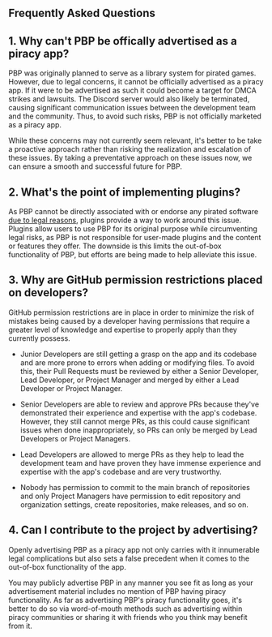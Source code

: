 ## Frequently Asked Questions

## **1.** Why can't PBP be offically advertised as a piracy app?

PBP was originally planned to serve as a library system for pirated games. However, due to legal concerns, it cannot be officially advertised as a piracy app. If it were to be advertised as such it could become a target for DMCA strikes and lawsuits. The Discord server would also likely be terminated, causing significant communication issues between the development team and the community. Thus, to avoid such risks, PBP is not officially marketed as a piracy app.

While these concerns may not currently seem relevant, it's better to be take a proactive approach rather than risking the realization and escalation of these issues. By taking a preventative approach on these issues now, we can ensure a smooth and successful future for PBP.

## **2.** What's the point of implementing plugins?

As PBP cannot be directly associated with or endorse any pirated software [due to legal reasons](#1-why-cant-pbp-be-offically-advertised-as-a-piracy-app), plugins provide a way to work around this issue. Plugins allow users to use PBP for its original purpose while circumventing legal risks, as PBP is not responsible for user-made plugins and the content or features they offer. The downside is this limits the out-of-box functionality of PBP, but efforts are being made to help alleviate this issue.

## **3.** Why are GitHub permission restrictions placed on developers?

GitHub permission restrictions are in place in order to minimize the risk of mistakes being caused by a developer having permissions that require a greater level of knowledge and expertise to properly apply than they currently possess.

- Junior Developers are still getting a grasp on the app and its codebase and are more prone to errors when adding or modifying files. To avoid this, their Pull Requests must be reviewed by either a Senior Developer, Lead Developer, or Project Manager and merged by either a Lead Developer or Project Manager.

- Senior Developers are able to review and approve PRs because they've demonstrated their experience and expertise with the app's codebase. However, they still cannot merge PRs, as this could cause significant issues when done inappropriately, so PRs can only be merged by Lead Developers or Project Managers.

- Lead Developers are allowed to merge PRs as they help to lead the development team and have proven they have immense experience and expertise with the app's codebase and are very trustworthy.

- Nobody has permission to commit to the main branch of repositories and only Project Managers have permission to edit repository and organization settings, create repositories, make releases, and so on.

## **4.** Can I contribute to the project by advertising?

Openly advertising PBP as a piracy app not only carries with it innumerable legal complications but also sets a false precedent when it comes to the out-of-box functionality of the app.

You may publicly advertise PBP in any manner you see fit as long as your advertisement material includes no mention of PBP having piracy functionality. As far as advertising PBP's piracy functionality goes, it's better to do so via word-of-mouth methods such as advertising within piracy communities or sharing it with friends who you think may benefit from it.
